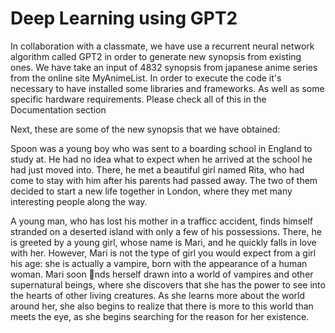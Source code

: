 # Deep Learning using GPT2
In collaboration with a classmate, we have use a recurrent neural network algorithm called GPT2 in order to generate new synopsis from existing ones.
We have take an input of 4832 synopsis from japanese anime series from the online site MyAnimeList.
In order to execute the code it's necessary to have installed some libraries and frameworks. As well as some specific hardware requirements. Please check all of this in the Documentation section

Next, these are some of the new synopsis that we have obtained:

Spoon was a young boy who was sent to a boarding school in England to study at.
He had no idea what to expect when he arrived at the school he had just moved
into. There, he met a beautiful girl named Rita, who had come to stay with him
after his parents had passed away. The two of them decided to start a new life
together in London, where they met many interesting people along the way.

A young man, who has lost his mother in a trafficc accident, finds himself stranded
on a deserted island with only a few of his possessions. There, he is greeted by a
young girl, whose name is Mari, and he quickly falls in love with her. However,
Mari is not the type of girl you would expect from a girl his age: she is actually
a vampire, born with the appearance of a human woman.
Mari soon nds herself drawn into a world of vampires and other supernatural
beings, where she discovers that she has the power to see into the hearts of other
living creatures. As she learns more about the world around her, she also begins
to realize that there is more to this world than meets the eye, as she begins
searching for the reason for her existence.
